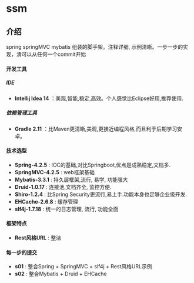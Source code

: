 # ssm

## 介绍
spring springMVC mybatis 组装的脚手架。注释详细, 示例清晰。一步一步的实现，清可以从任何一个commit开始

#### 开发工具
##### IDE
* **Intellij Idea 14** ：美观,智能,稳定,高效。个人感觉比Eclipse好用,推荐使用.

##### 依赖管理工具
* **Gradle 2.11** ：比Maven更清晰,美观,更接近编程风格,而且利于后期学习安卓。

#### 技术选型
* **Spring-4.2.5**  : IOC的基础,对比Springboot,优点是成熟稳定,文档多.
* **SpringMVC-4.2.5** :  web框架基础
* **Mybatis-3.3.1** : 持久层框架,流行, 易学, 功能强大
* **Druid-1.0.17**  : 连接池,文档齐全, 监控方便.　
* **Shiro-1.2.4**  : 比Spring Security更流行,易上手.功能本身也足够企业级开发.　
* **EHCache-2.6.8** : 缓存管理　
* **slf4j-1.7.18**  : 统一的日志管理, 流行, 功能全面

#### 框架特点
* **Rest风格URL**  : 整洁

#### 每一步的提交
* **s01**  : 整合Spring + SpringMVC + slf4j + Rest风格URL示例
* **s02**  : 整合Mybatis + Druid + EHCache





